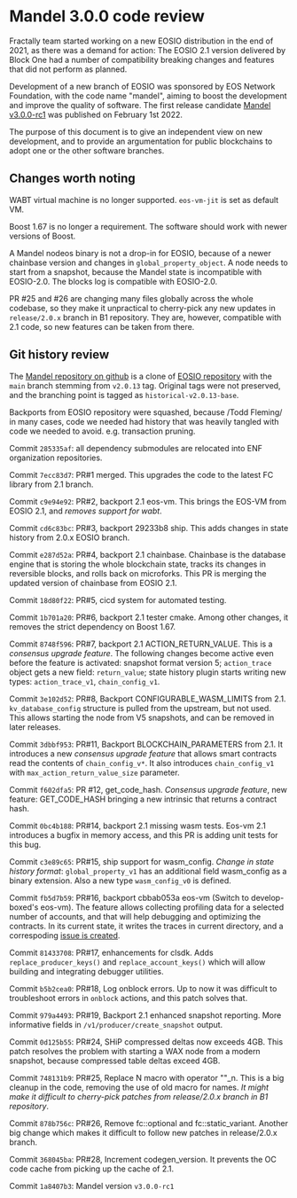Mandel 3.0.0 code review
========================

Fractally team started working on a new EOSIO distribution in the end
of 2021, as there was a demand for action: The EOSIO 2.1 version
delivered by Block One had a number of compatibility breaking changes
and features that did not perform as planned.

Development of a new branch of EOSIO was sponsored by EOS Network
Foundation, with the code name "mandel", aiming to boost the
development and improve the quality of software. The first release
candidate [Mandel
v3.0.0-rc1](https://github.com/eosnetworkfoundation/mandel/releases/tag/v3.0.0-rc1)
was published on February 1st 2022.

The purpose of this document is to give an independent view on new
development, and to provide an argumentation for public blockchains to
adopt one or the other software branches.



Changes worth noting
--------------------

WABT virtual machine is no longer supported. `eos-vm-jit` is set as
default VM.

Boost 1.67 is no longer a requirement. The software should work with
newer versions of Boost.

A Mandel nodeos binary is not a drop-in for EOSIO, because of a newer
chainbase version and changes in `global_property_object`. A node
needs to start from a snapshot, because the Mandel state is
incompatible with EOSIO-2.0. The blocks log is compatible with
EOSIO-2.0.

PR #25 and #26 are changing many files globally across the whole
codebase, so they make it unpractical to cherry-pick any new updates
in `release/2.0.x` branch in B1 repository. They are, however,
compatible with 2.1 code, so new features can be taken from there.


Git history review
------------------

The [Mandel repository on
github](https://github.com/eosnetworkfoundation/mandel) is a clone of
[EOSIO repository](https://github.com/EOSIO/eos) with the `main`
branch stemming from `v2.0.13` tag. Original tags were not preserved,
and the branching point is tagged as `historical-v2.0.13-base`.

Backports from EOSIO repository were squashed, because /Todd Fleming/
in many cases, code we needed had history that was heavily tangled
with code we needed to avoid. e.g. transaction pruning.

Commit `285335af`: all dependency submodules are relocated into ENF
organization repositories.

Commit `7ecc83d7`: PR#1 merged. This upgrades the code to the latest
FC library from 2.1 branch.

Commit `c9e94e92`: PR#2, backport 2.1 eos-vm. This brings the EOS-VM
from EOSIO 2.1, and *removes support for wabt*.

Commit `cd6c83bc`: PR#3, backport 29233b8 ship. This adds changes in
state history from 2.0.x EOSIO branch.

Commit `e287d52a`: PR#4, backport 2.1 chainbase. Chainbase is the
database engine that is storing the whole blockchain state, tracks its
changes in reversible blocks, and rolls back on microforks. This PR is
merging the updated version of chainbase from EOSIO 2.1.

Commit `18d80f22`: PR#5, cicd system for automated testing.

Commit `1b701a20`: PR#6, backport 2.1 tester cmake. Among other
changes, it removes the strict dependency on Boost 1.67.

Commit `8748f596`: PR#7, backport 2.1 ACTION_RETURN_VALUE. This is a
*consensus upgrade feature*. The following changes become active even
before the feature is activated: snapshot format version 5;
`action_trace` object gets a new field: `return_value`; state history
plugin starts writing new types: `action_trace_v1`, `chain_config_v1`.

Commit `3e102d52`: PR#8, Backport CONFIGURABLE_WASM_LIMITS from
2.1. `kv_database_config` structure is pulled from the upstream, but
not used. This allows starting the node from V5 snapshots, and can be
removed in later releases.

Commit `3dbbf953`: PR#11, Backport BLOCKCHAIN_PARAMETERS from 2.1. It
introduces a new *consensus upgrade feature* that allows smart
contracts read the contents of `chain_config_v*`. It also introduces
`chain_config_v1` with `max_action_return_value_size` parameter.

Commit `f602dfa5`: PR #12, get_code_hash. *Consensus upgrade feature*,
new feature: GET_CODE_HASH bringing a new intrinsic that returns a
contract hash.

Commit `0bc4b188`: PR#14, backport 2.1 missing wasm tests. Eos-vm 2.1
introduces a bugfix in memory access, and this PR is adding unit tests
for this bug.

Commit `c3e89c65`: PR#15, ship support for wasm_config. *Change in
state history format*: `global_property_v1` has an additional field
wasm_config as a binary extension. Also a new type `wasm_config_v0` is
defined.

Commit `fb5d7b59`: PR#16, backport cbbab053a eos-vm (Switch to
develop-boxed's eos-vm). The feature allows collecting profiling data
for a selected number of accounts, and that will help debugging and
optimizing the contracts. In its current state, it writes the traces
in current directory, and a correspoding [issue is
created](https://github.com/eosnetworkfoundation/mandel/issues/41).

Commit `81433708`: PR#17, enhancements for clsdk. Adds
`replace_producer_keys()` and `replace_account_keys()` which will
allow building and integrating debugger utilities.

Commit `b5b2cea0`: PR#18, Log onblock errors. Up to now it was
difficult to troubleshoot errors in `onblock` actions, and this patch
solves that.

Commit `979a4493`: PR#19, Backport 2.1 enhanced snapshot
reporting. More informative fields in `/v1/producer/create_snapshot`
output.

Commit `0d125b55`: PR#24, SHiP compressed deltas now exceeds
4GB. This patch resolves the problem with starting a WAX node from a
modern snapshot, because compressed table deltas exceed 4GB.

Commit `748131b9`: PR#25, Replace N macro with operator ""_n. This is
a big cleanup in the code, removing the use of old macro for
names. *It might make it difficult to cherry-pick patches from
release/2.0.x branch in B1 repository*.

Commit `878b756c`: PR#26, Remove fc::optional and
fc::static_variant. Another big change which makes it difficult to
follow new patches in release/2.0.x branch.

Commit `368045ba`: PR#28, Increment codegen_version. It prevents the
OC code cache from picking up the cache of 2.1.

Commit `1a8407b3`: Mandel version `v3.0.0-rc1`
